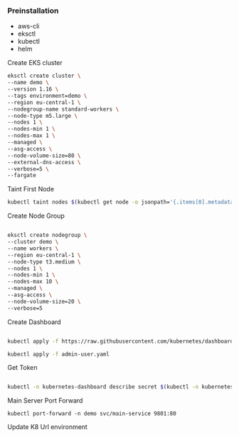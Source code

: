 ### Preinstallation

* aws-cli
* eksctl
* kubectl
* helm


Create EKS cluster

``` bash
eksctl create cluster \
--name demo \
--version 1.16 \
--tags environment=demo \
--region eu-central-1 \
--nodegroup-name standard-workers \
--node-type m5.large \
--nodes 1 \
--nodes-min 1 \
--nodes-max 1 \
--managed \
--asg-access \
--node-volume-size=80 \
--external-dns-access \
--verbose=5 \
--fargate 

```


Taint First Node

``` bash
kubectl taint nodes $(kubectl get node -o jsonpath='{.items[0].metadata.name}') task=demo:NoSchedule

```

Create Node Group

``` bash

eksctl create nodegroup \
--cluster demo \
--name workers \
--region eu-central-1 \
--node-type t3.medium \
--nodes 1 \
--nodes-min 1 \
--nodes-max 10 \
--managed \
--asg-access \
--node-volume-size=20 \
--verbose=5 

```



Create Dashboard

``` bash

kubectl apply -f https://raw.githubusercontent.com/kubernetes/dashboard/v2.0.3/aio/deploy/recommended.yaml

kubectl apply -f admin-user.yaml

```

Get Token

``` bash

kubectl -n kubernetes-dashboard describe secret $(kubectl -n kubernetes-dashboard get secret | grep admin-user | awk '{print $1}')

```

Main Server Port Forward 

```
kubectl port-forward -n demo svc/main-service 9801:80

```

Update K8 Url environment
